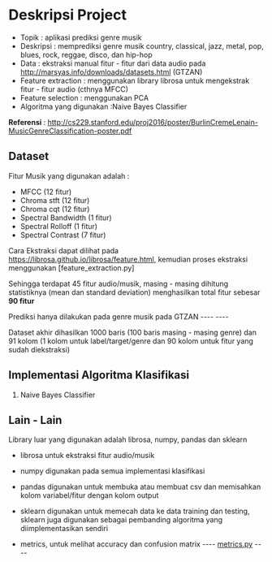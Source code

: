 # Deskripsi Project
- Topik : aplikasi prediksi genre musik
- Deskripsi : memprediksi genre musik country, classical, jazz, metal, pop, blues, rock, reggae, disco, dan hip-hop
- Data : ekstraksi manual fitur - fitur dari data audio pada http://marsyas.info/downloads/datasets.html (GTZAN)
- Feature extraction : menggunakan library librosa untuk mengekstrak fitur - fitur audio (cthnya MFCC)
- Feature selection : menggunakan PCA
- Algoritma yang digunakan :Naive Bayes Classifier

**Referensi** : http://cs229.stanford.edu/proj2016/poster/BurlinCremeLenain-MusicGenreClassification-poster.pdf

## Dataset

Fitur Musik yang digunakan adalah :
- MFCC (12 fitur)
- Chroma stft (12 fitur)
- Chroma cqt (12 fitur)
- Spectral Bandwidth (1 fitur)
- Spectral Rolloff (1 fitur)
- Spectral Contrast (7 fitur)

Cara Ekstraksi dapat dilihat pada https://librosa.github.io/librosa/feature.html, kemudian proses ekstraksi menggunakan [feature_extraction.py]

Sehingga terdapat 45 fitur audio/musik, masing - masing dihitung statistiknya (mean dan standard deviation) menghasilkan total fitur sebesar **90 fitur**

Prediksi hanya dilakukan pada genre musik pada GTZAN ----  ----

Dataset akhir dihasilkan 1000 baris (100 baris masing - masing genre) dan 91 kolom (1 kolom untuk label/target/genre dan 90 kolom untuk fitur yang sudah diekstraksi) 

## Implementasi Algoritma Klasifikasi

1. Naive Bayes Classifier


   
## Lain - Lain
Library luar yang digunakan adalah librosa, numpy, pandas dan sklearn
- librosa untuk ekstraksi fitur audio/musik
- numpy digunakan pada semua implementasi klasifikasi
- pandas digunakan untuk membuka atau membuat csv dan memisahkan kolom variabel/fitur dengan kolom output
- sklearn digunakan untuk memecah data ke data training dan testing, sklearn juga digunakan sebagai pembanding algoritma yang diimplementasikan sendiri 


- metrics, untuk melihat accuracy dan confusion matrix ---- [metrics.py](https://github.com/machine-learning-2018-2019-fasilkom-ui/Teknik-Mesin/blob/dev/learn/metrics.py) ----


